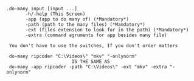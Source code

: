 
    .do-many input [input ...]
           -h/-help (This Screen)
           -app (app to do many of) (*Mandatory*)
           -path (path to the many files) (*Mandatory*)
           -ext (files extension to look for in the path) (*Mandatory*)
           -extra (command agruments for app besides many file)

     You don't have to use the switches, If you don't order matters

     do-many ripcoder "C:\Videos\" "mkv" "-onlynorm"
                            IS THE SAME AS
     do-many -app ripcoder -path "C:\Videos\" -ext "mkv" -extra "-onlynorm"
